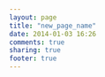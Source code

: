 ```yaml
---
layout: page
title: "new_page_name"
date: 2014-01-03 16:26
comments: true
sharing: true
footer: true
---
```

